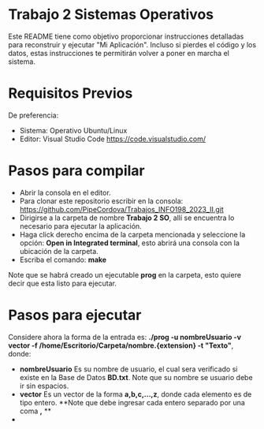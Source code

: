 # Trabajo 2 Sistemas Operativos

Este README tiene como objetivo proporcionar instrucciones detalladas para reconstruir y ejecutar "Mi Aplicación". Incluso si pierdes el código y los datos, estas instrucciones te permitirán volver a poner en marcha el sistema.  

# Requisitos Previos

De preferencia:
  - Sistema: Operativo Ubuntu/Linux
  - Editor: Visual Studio Code https://code.visualstudio.com/

# Pasos para compilar
  - Abrir la consola en el editor.
  - Para clonar este repositorio escribir en la consola: https://github.com/PipeCordova/Trabajos_INFO198_2023_II.git
  - Dirigirse a la carpeta de nombre **Trabajo 2 SO**, allí se encuentra lo necesario para ejecutar la aplicación.
  - Haga click derecho encima de la carpeta mencionada y seleccione la opción: **Open in Integrated terminal**, esto abrirá una consola con la ubicación de la carpeta.
  - Escriba el comando: **make**

Note que se habrá creado un ejecutable **prog** en la carpeta, esto quiere decir que esta listo para ejecutar.

# Pasos para ejecutar
Considere ahora la forma de la entrada es: **./prog -u nombreUsuario -v vector -f /home/Escritorio/Carpeta/nombre.{extension} -t "Texto"**, donde:
  - **nombreUsuario** Es su nombre de usuario, el cual sera verificado si existe en la Base de Datos **BD.txt**. Note que su nombre se usuario debe ir sin espacios.
  - **vector** Es un vector de la forma **a,b,c,...,z**, donde cada elemento es de tipo entero. **Note que debe ingresar cada entero separado por una coma **,** **
  - 













